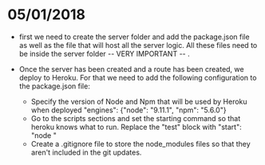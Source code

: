 # 05/01/2018

* first we need to create the server folder and add the package.json file as well as the file that will host all the server logic. All these files need to be inside the server folder -- VERY IMPORTANT -- .

* Once the server has been created and a route has been created, we deploy to Heroku. For that we need to add the following configuration to the package.json file:
  * Specify the version of Node and Npm that will be used by Heroku when deployed "engines": {"node": "9.11.1", "npm": "5.6.0"}
  * Go to the scripts sections and set the starting command so that heroku knows what to run. Replace the "test" block with "start": "node <fileName>"
  * Create a .gitignore file to store the node_modules files so that they aren't included in the git updates.
